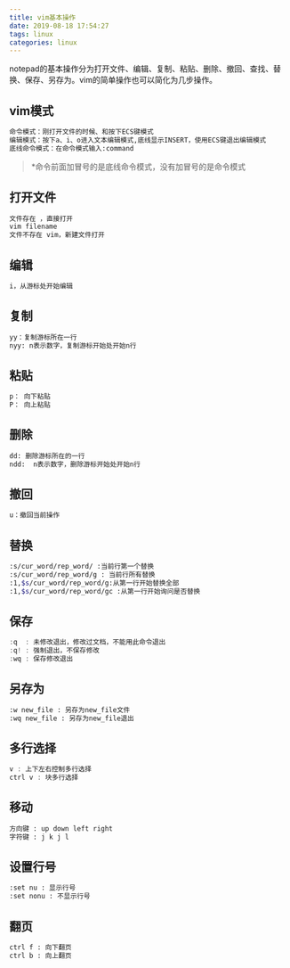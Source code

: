 ```yaml
---
title: vim基本操作
date: 2019-08-18 17:54:27
tags: linux
categories: linux
---
```

notepad的基本操作分为打开文件、编辑、复制、粘贴、删除、撤回、查找、替换、保存、另存为。vim的简单操作也可以简化为几步操作。
<!-- more -->
## vim模式
```sh
命令模式：刚打开文件的时候、和按下ECS键模式
编辑模式：按下a、i、o进入文本编辑模式,底线显示INSERT，使用ECS键退出编辑模式
底线命令模式：在命令模式输入:command
```

> \*命令前面加冒号的是底线命令模式，没有加冒号的是命令模式
## 打开文件
```sh
文件存在 ，直接打开
vim filename
文件不存在 vim，新建文件打开
```
## 编辑

```sh
i，从游标处开始编辑
```
## 复制
```sh
yy：复制游标所在一行
nyy: n表示数字，复制游标开始处开始n行
```
## 粘贴

```sh
p： 向下粘贴
P： 向上粘贴
```
##  删除
```sh
dd: 删除游标所在的一行
ndd:  n表示数字，删除游标开始处开始n行
```
## 撤回
```sh
u：撤回当前操作 
```
## 替换
```sh
:s/cur_word/rep_word/ :当前行第一个替换
:s/cur_word/rep_word/g : 当前行所有替换
:1,$s/cur_word/rep_word/g:从第一行开始替换全部
:1,$s/cur_word/rep_word/gc :从第一行开始询问是否替换
```
## 保存

```c
:q  : 未修改退出，修改过文档，不能用此命令退出
:q! : 强制退出，不保存修改
:wq : 保存修改退出
```
## 另存为
```sh
:w new_file : 另存为new_file文件
:wq new_file : 另存为new_file退出
```
## 多行选择
```c
v : 上下左右控制多行选择
ctrl v : 块多行选择
```
## 移动
```sh
方向键 : up down left right
字符键 : j k j l 
```
## 设置行号
```sh
:set nu : 显示行号
:set nonu : 不显示行号
```
## 翻页

```sh
ctrl f : 向下翻页
ctrl b : 向上翻页    
```




